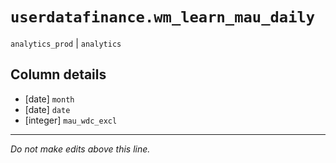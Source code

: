 # `userdatafinance.wm_learn_mau_daily`
`analytics_prod` | `analytics`

## Column details
* [date]      `month`
* [date]      `date`
* [integer]   `mau_wdc_excl`

-------------------------------------------------------------------------------
*Do not make edits above this line.*
